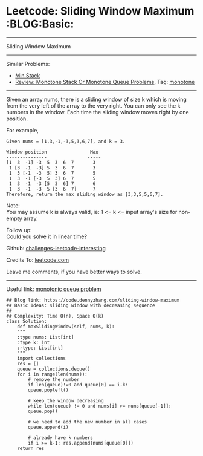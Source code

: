 
# Leetcode: Sliding Window Maximum     :BLOG:Basic:

---

Sliding Window Maximum  

---

Similar Problems:  

-   [Min Stack](https://code.dennyzhang.com/min-stack)
-   [Review: Monotone Stack Or Monotone Queue Problems](https://code.dennyzhang.com/review-monotone), Tag: [monotone](https://code.dennyzhang.com/tag/monotone)

---

Given an array nums, there is a sliding window of size k which is moving from the very left of the array to the very right. You can only see the k numbers in the window. Each time the sliding window moves right by one position.  

For example,  

    Given nums = [1,3,-1,-3,5,3,6,7], and k = 3.
    
    Window position                Max
    ---------------               -----
    [1  3  -1] -3  5  3  6  7       3
     1 [3  -1  -3] 5  3  6  7       3
     1  3 [-1  -3  5] 3  6  7       5
     1  3  -1 [-3  5  3] 6  7       5
     1  3  -1  -3 [5  3  6] 7       6
     1  3  -1  -3  5 [3  6  7]      7
    Therefore, return the max sliding window as [3,3,5,5,6,7].

Note:  
You may assume k is always valid, ie: 1 <= k <= input array's size for non-empty array.  

Follow up:  
Could you solve it in linear time?  

Github: [challenges-leetcode-interesting](https://github.com/DennyZhang/challenges-leetcode-interesting/tree/master/problems/sliding-window-maximum)  

Credits To: [leetcode.com](https://leetcode.com/problems/sliding-window-maximum/description/)  

Leave me comments, if you have better ways to solve.  

---

Useful link: [monotonic queue problem](https://leetcode.com/problems/sliding-window-maximum/discuss/65885/This-is-a-typical-monotonic-queue-problem)  

    ## Blog link: https://code.dennyzhang.com/sliding-window-maximum
    ## Basic Ideas: sliding window with decreasing sequence
    ##
    ## Complexity: Time O(n), Space O(k)
    class Solution:
        def maxSlidingWindow(self, nums, k):
    	"""
    	:type nums: List[int]
    	:type k: int
    	:rtype: List[int]
    	"""
    	import collections
    	res = []
    	queue = collections.deque()
    	for i in range(len(nums)):
    	    # remove the number
    	    if len(queue)!=0 and queue[0] == i-k:
    		queue.popleft()
    
    	    # keep the window decreasing
    	    while len(queue) != 0 and nums[i] >= nums[queue[-1]]:
    		queue.pop()
    
    	    # we need to add the new number in all cases
    	    queue.append(i)
    
    	    # already have k numbers
    	    if i >= k-1: res.append(nums[queue[0]])
    	return res

